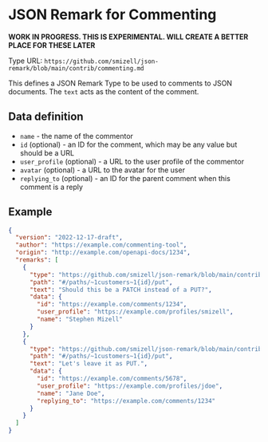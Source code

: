 # JSON Remark for Commenting

**WORK IN PROGRESS. THIS IS EXPERIMENTAL. WILL CREATE A BETTER PLACE FOR THESE LATER**

Type URL: `https://github.com/smizell/json-remark/blob/main/contrib/commenting.md`

This defines a JSON Remark Type to be used to comments to JSON documents. The `text` acts as the content of the comment.

## Data definition

- `name` - the name of the commentor
- `id` (optional) - an ID for the comment, which may be any value but should be a URL
- `user_profile` (optional) - a URL to the user profile of the commentor
- `avatar` (optional) - a URL to the avatar for the user
- `replying_to` (optional) - an ID for the parent comment when this comment is a reply

## Example

```json
{
  "version": "2022-12-17-draft",
  "author": "https://example.com/commenting-tool",
  "origin": "http://example.com/openapi-docs/1234",
  "remarks": [
    {
      "type": "https://github.com/smizell/json-remark/blob/main/contrib/commenting.md",
      "path": "#/paths/~1customers~1{id}/put",
      "text": "Should this be a PATCH instead of a PUT?",
      "data": {
        "id": "https://example.com/comments/1234",
        "user_profile": "https://example.com/profiles/smizell",
        "name": "Stephen Mizell"
      }
    },
    {
      "type": "https://github.com/smizell/json-remark/blob/main/contrib/commenting.md",
      "path": "#/paths/~1customers~1{id}/put",
      "text": "Let's leave it as PUT.",
      "data": {
        "id": "https://example.com/comments/5678",
        "user_profile": "https://example.com/profiles/jdoe",
        "name": "Jane Doe",
        "replying_to": "https://example.com/comments/1234"
      }
    }
  ]
}
```
